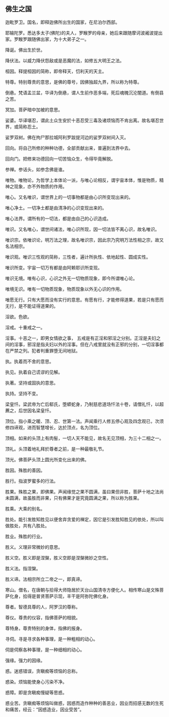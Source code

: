 ## 佛生之国

迦毗罗卫。国名，即释迦佛所出生的国家，在尼泊尔西部。

耶输陀罗。悉达多太子(佛陀)的夫人，罗睺罗的母亲，她后来跟随摩诃波阇波提出家。罗睺罗跟随佛出家，为十大弟子之一。

降诞。佛出生於世。

降伏法。以威力降伏怨敌或是恶魔的法，如修五大明王之法。

桓因。释提桓因的简称，即帝释天，忉利天的天主。

特尊。特别尊贵的意思，是佛的尊号，因佛独超九界，所以称为特尊。

倒悬。梵语孟兰盆，华译为倒悬，谓人生前作恶多端，死后魂魄沉沦闇道。有倒县之苦。

冥加。菩萨暗中加被的意思。

娑婆。华译堪忍，谓此土众生安於十恶忍受三毒及诸烦恼而不肯出离。故名堪忍世界，或简称忍土。

娑罗双树。佛在拘尸那拉城阿利罗跋提河边的娑罗双树间入灭。

回向。将自己所修的种种功德，全部贡献出来，普遍到法界中去。

回向门。把修来功德回向一切苦恼众生，令得毕竟解脱。

参禅。参话头，如参念佛是谁。

唯物。唯物论，为哲学上本体论一派，与唯心论相反，谓宇宙本体，惟是物质，精神之现象，亦不外物质的作用。

唯心。又名唯识，谓世界上的一切事物都是由心识所变现出来的。

唯心净土。一切净土都是由清净的心识变现出来的。

唯心法界。谓所有的一切法，都是由自己的心识造成。

唯识。又名唯心，谓世间诸法，唯心识所现，因一切法皆不离心识，故名唯识。

唯识宗。依唯识论，明万法之理，故名唯识宗，因此宗乃究明万法性相之宗，故又名法相宗。

唯识观。唯识三性观的简称，三性者，遍计所执性、依地起性、圆成实性。

唯识所变。宇宙一切万有都是由阿赖耶识所变现。

唯识无境。唯有心识，心识之外无一切物质现象，即今所谓唯心论。

唯境无识。唯有一切物质现象，物质现象以外无心识的作用。

唯愿无行。只有大愿而没有实行的意思。有愿有行，才能修得道果，若是只有愿而无行，是不能证得道果的。

淫欲。色欲。

淫戒。十重戒之一。

淫事。十恶之一，即男女情欲之事， 五戒是有正淫和邪淫之分别。正淫是夫妇之间的淫事，邪淫是指夫妇以外的淫事。但在八戒里就没有正邪的分别，一切淫事都在严禁之列。犯者判重罪堕无间地狱。

执。执着而不舍的意思。

执见。执着自己谎谬的见解。

执著。坚持或固执的意思。

执持。坚持不变。

梁皇忏。梁武帝为亡后郗氏，堕蟒蛇身，乃制慈悲道场忏法十卷，请僧礼忏，以超藨之，后世因名梁皇忏。

顶位。指小乘之暖、顶、忍、世第一法。声闻乘行人修五停心观及四念观已，次须修四谛观，进而智慧增长，达於顶点，名为顶位。

顶相。如来的头顶上有肉髻，一切人天不能见，故名无见顶相，为三十二相之一。

顶礼。头顶着地礼拜於尊者之前，是一种最敬礼节。

顶光。佛菩萨头顶上圆光所变化出来的佛。

胜因。殊胜的善因。

胜行。指波罗蜜多的行法。

胜果。殊胜之果，即佛果。声闻缘觉之果不圆满，虽曰果但非胜，菩萨十地之法尚未圆满，故虽胜而非果，只有佛果才是究竟圆满之果，所以称为胜果。

胜乘。大乘的别名。

胜处。能引发胜知胜见以便舍弃贪爱的禅定，因它是引发胜知胜见的依处，所以叫做胜处，共有八胜处。

胜业。殊胜的行业。

胜义。义理非常微妙的意思。

胜义空。胜义即是涅槃，胜义空即是涅槃微妙之空性。

胜义法。指涅槃。

胜义谛。法相宗所立二帝之一，即真谛。

寒山。僧名，在唐朝与拾得大师隐居於天台山国清寺方便化人。相传寒山是文殊菩萨化身，拾得是普贤菩萨示现，丰干是阿弥陀佛化身。

尊者。智德具尊的人，阿罗汉的尊称。

尊仪。尊贵的仪容，指佛菩萨的相貌。

尊特身。尊贵特别的身体，指佛的报身。

寻伺。寻是寻求各种事理，是一种粗相的动心。

伺是伺察各种事理，是一种细相的动心。

强缘。强力的因缘。

惑。迷惑错误，贪瞋痴等烦恼的总称。

惑染。烦恼能使身心污染不净。

惑障。即是贪瞋痴慢疑等思惑。

惑业苦。贪瞋痴等烦恼叫做惑，因惑而造作种种的善恶业，因业而招感无数的生死和痛苦，经云：“因惑造业，因业受苦”。
